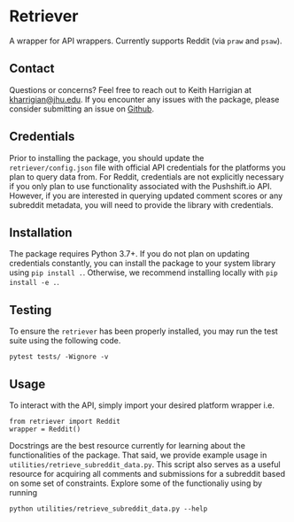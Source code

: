 # Retriever

A wrapper for API wrappers. Currently supports Reddit (via `praw` and `psaw`).

## Contact

Questions or concerns? Feel free to reach out to Keith Harrigian at <kharrigian@jhu.edu>. If you encounter any issues with the package, please consider submitting an issue on [Github](https://github.com/kharrigian/retriever).

## Credentials

Prior to installing the package, you should update the `retriever/config.json` file with official API credentials for the platforms you plan to query data from. For Reddit, credentials are not explicitly necessary if you only plan to use functionality associated with the Pushshift.io API. However, if you are interested in querying updated comment scores or any subreddit metadata, you will need to provide the library with credentials.

## Installation

The package requires Python 3.7+. If you do not plan on updating credentials constantly, you can install the package to your system library using `pip install .`. Otherwise, we recommend installing locally with `pip install -e .`.

## Testing

To ensure the `retriever` has been properly installed, you may run the test suite using the following code.

```
pytest tests/ -Wignore -v
```

## Usage

To interact with the API, simply import your desired platform wrapper i.e.

```
from retriever import Reddit
wrapper = Reddit()
```

Docstrings are the best resource currently for learning about the functionalities of the package. That said, we provide example usage in `utilities/retrieve_subreddit_data.py`. This script also serves as a useful resource for acquiring all comments and submissions for a subreddit based on some set of constraints. Explore some of the functionaliy using by running

```
python utilities/retrieve_subreddit_data.py --help
```
